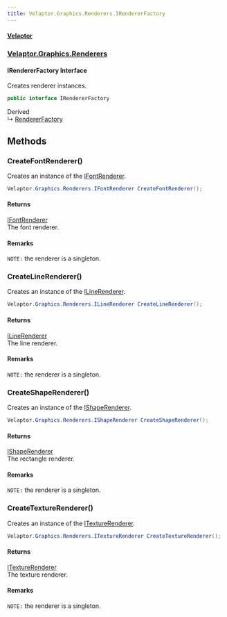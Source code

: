 ```yaml
---
title: Velaptor.Graphics.Renderers.IRendererFactory
---
```


#### [Velaptor](Namespaces.md 'Velaptor Namespaces')
### [Velaptor.Graphics.Renderers](Velaptor.Graphics.Renderers.md 'Velaptor.Graphics.Renderers')

#### IRendererFactory Interface

Creates renderer instances.

```csharp
public interface IRendererFactory
```

Derived  
&#8627; [RendererFactory](Velaptor.Factories.RendererFactory.md 'Velaptor.Factories.RendererFactory')
## Methods

<a name='Velaptor.Graphics.Renderers.IRendererFactory.CreateFontRenderer()'></a>

### CreateFontRenderer() 

Creates an instance of the [IFontRenderer](Velaptor.Graphics.Renderers.IFontRenderer.md 'Velaptor.Graphics.Renderers.IFontRenderer').

```csharp
Velaptor.Graphics.Renderers.IFontRenderer CreateFontRenderer();
```

#### Returns
[IFontRenderer](Velaptor.Graphics.Renderers.IFontRenderer.md 'Velaptor.Graphics.Renderers.IFontRenderer')  
The font renderer.

#### Remarks
`NOTE:` the renderer is a singleton.

<a name='Velaptor.Graphics.Renderers.IRendererFactory.CreateLineRenderer()'></a>

### CreateLineRenderer() 

Creates an instance of the [ILineRenderer](Velaptor.Graphics.Renderers.ILineRenderer.md 'Velaptor.Graphics.Renderers.ILineRenderer').

```csharp
Velaptor.Graphics.Renderers.ILineRenderer CreateLineRenderer();
```

#### Returns
[ILineRenderer](Velaptor.Graphics.Renderers.ILineRenderer.md 'Velaptor.Graphics.Renderers.ILineRenderer')  
The line renderer.

#### Remarks
`NOTE:` the renderer is a singleton.

<a name='Velaptor.Graphics.Renderers.IRendererFactory.CreateShapeRenderer()'></a>

### CreateShapeRenderer() 

Creates an instance of the [IShapeRenderer](Velaptor.Graphics.Renderers.IShapeRenderer.md 'Velaptor.Graphics.Renderers.IShapeRenderer').

```csharp
Velaptor.Graphics.Renderers.IShapeRenderer CreateShapeRenderer();
```

#### Returns
[IShapeRenderer](Velaptor.Graphics.Renderers.IShapeRenderer.md 'Velaptor.Graphics.Renderers.IShapeRenderer')  
The rectangle renderer.

#### Remarks
`NOTE:` the renderer is a singleton.

<a name='Velaptor.Graphics.Renderers.IRendererFactory.CreateTextureRenderer()'></a>

### CreateTextureRenderer() 

Creates an instance of the [ITextureRenderer](Velaptor.Graphics.Renderers.ITextureRenderer.md 'Velaptor.Graphics.Renderers.ITextureRenderer').

```csharp
Velaptor.Graphics.Renderers.ITextureRenderer CreateTextureRenderer();
```

#### Returns
[ITextureRenderer](Velaptor.Graphics.Renderers.ITextureRenderer.md 'Velaptor.Graphics.Renderers.ITextureRenderer')  
The texture renderer.

#### Remarks
`NOTE:` the renderer is a singleton.